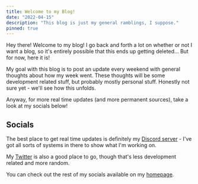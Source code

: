 ```yaml
---
title: Welcome to my Blog!
date: "2022-04-15"
description: "This blog is just my general ramblings, I suppose."
pinned: true
---
```


Hey there! Welcome to my blog! I go back and forth a lot on whether or not I want a blog, so it's entirely possible that this ends up getting deleted... But for now, here it is!

My goal with this blog is to post an update every weekend with general thoughts about how my week went. These thoughts will be some development related stuff, but probably mostly personal stuff. Honestly not sure yet - we'll see how this unfolds.

Anyway, for more real time updates (and more permanent sources), take a look at my socials below!

## Socials

The best place to get real time updates is definitely my [Discord server](https://chat.nhcarrigan.com) - I've got all sorts of systems in there to show what I'm working on.

My [Twitter](https://twitter.com/nhcarrigan) is also a good place to go, though that's less development related and more random.

You can check out the rest of my socials available on my [homepage](https://www.nhcarrigan.com).
